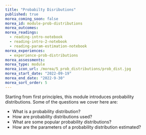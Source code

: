 ```yaml
---
title: "Probabilty Disributions"
published: true
morea_coming_soon: false
morea_id: module-prob-distributions
morea_outcomes:
morea_readings:
  - reading-intro-notebook
  - reading-intro-2-notebook
  - reading-param-estimation-notebook
morea_experiences:
  - experience-prob-distributions
morea_assessments:
morea_type: module
morea_icon_url: /morea/5_prob_distributions/prob_dist.jpg
morea_start_date: "2022-09-19"
morea_end_date: "2022-9-30"
morea_sort_order: 5
---
```


Starting from first principles, this module introduces probability distributions. Some of the questions we cover here are:
- What is a probability distribution?
- How are probability distributions used?
- What are some popular probability distributions?
- How are the parameters of a probability distribution estimated?






